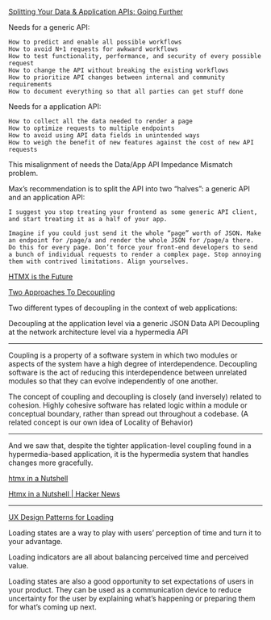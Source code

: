 [Splitting Your Data & Application APIs: Going Further](https://htmx.org/essays/splitting-your-apis/)

Needs for a generic API:

    How to predict and enable all possible workflows
    How to avoid N+1 requests for awkward workflows
    How to test functionality, performance, and security of every possible request
    How to change the API without breaking the existing workflows
    How to prioritize API changes between internal and community requirements
    How to document everything so that all parties can get stuff done

Needs for a application API:

    How to collect all the data needed to render a page
    How to optimize requests to multiple endpoints
    How to avoid using API data fields in unintended ways
    How to weigh the benefit of new features against the cost of new API requests

This misalignment of needs the Data/App API Impedance Mismatch problem.

Max’s recommendation is to split the API into two “halves”: a generic API and an application API:

    I suggest you stop treating your frontend as some generic API client, and start treating it as a half of your app.

    Imagine if you could just send it the whole “page” worth of JSON. Make an endpoint for /page/a and render the whole JSON for /page/a there. Do this for every page. Don’t force your front-end developers to send a bunch of individual requests to render a complex page. Stop annoying them with contrived limitations. Align yourselves.

[HTMX is the Future](https://quii.dev/HTMX_is_the_Future)

[Two Approaches To Decoupling](https://htmx.org/essays/two-approaches-to-decoupling/)

Two different types of decoupling in the context of web applications:

Decoupling at the application level via a generic JSON Data API
Decoupling at the network architecture level via a hypermedia API

---

Coupling is a property of a software system in which two modules or aspects of the system have a high degree of interdependence. Decoupling software is the act of reducing this interdependence between unrelated modules so that they can evolve independently of one another.

The concept of coupling and decoupling is closely (and inversely) related to cohesion. Highly cohesive software has related logic within a module or conceptual boundary, rather than spread out throughout a codebase. (A related concept is our own idea of Locality of Behavior)

---

And we saw that, despite the tighter application-level coupling found in a hypermedia-based application, it is the hypermedia system that handles changes more gracefully.

[htmx in a Nutshell](https://htmx.org/docs/)

[Htmx in a Nutshell | Hacker News](https://news.ycombinator.com/item?id=33987578)

---

[UX Design Patterns for Loading](https://pencilandpaper.io/articles/ux-pattern-analysis-loading-feedback/)

Loading states are a way to play with users’ perception of time and turn it to your advantage.

Loading indicators are all about balancing perceived time and perceived value. 

Loading states are also a good opportunity to set expectations of users in your product. They can be used as a communication device to reduce uncertainty for the user by explaining what’s happening or preparing them for what’s coming up next.
